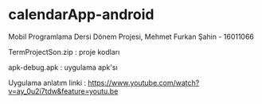 # calendarApp-android
Mobil Programlama Dersi Dönem Projesi, Mehmet Furkan Şahin - 16011066 

TermProjectSon.zip : proje kodları

apk-debug.apk : uygulama apk'sı

Uygulama anlatım linki : https://www.youtube.com/watch?v=ay_0u2i7tdw&feature=youtu.be
